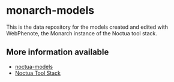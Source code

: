 # monarch-models
This is the data repository for the models created and edited with WebPhenote, the Monarch instance of the Noctua tool stack.

## More information available

- [noctua-models](https://github.com/geneontology/noctua-models)
- [Noctua Tool Stack](https://github.com/geneontology/noctua)
